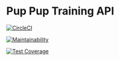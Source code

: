 # Pup Pup Training API

[![CircleCI](https://circleci.com/gh/ramillim/pup-pup-training-api.svg?style=svg)](https://circleci.com/gh/ramillim/pup-pup-training-api)

[![Maintainability](https://api.codeclimate.com/v1/badges/571f942c35e5fbddbd00/maintainability)](https://codeclimate.com/github/ramillim/pup-pup-training-api/maintainability)

[![Test Coverage](https://api.codeclimate.com/v1/badges/571f942c35e5fbddbd00/test_coverage)](https://codeclimate.com/github/ramillim/pup-pup-training-api/test_coverage)
